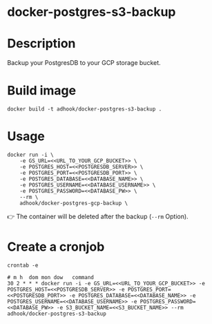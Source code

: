docker-postgres-s3-backup
============

# Description
Backup your PostgresDB to your GCP storage bucket.


# Build image

    docker build -t adhook/docker-postgres-s3-backup .

# Usage

    docker run -i \
        -e GS_URL=<<URL_TO_YOUR_GCP_BUCKET>> \
        -e POSTGRES_HOST=<<POSTGRESDB_SERVER>> \
        -e POSTGRES_PORT=<<POSTGRESDB_PORT>> \
        -e POSTGRES_DATABASE=<<DATABASE_NAME>> \
        -e POSTGRES_USERNAME=<<DATABASE_USERNAME>> \
        -e POSTGRES_PASSWORD=<<DATABASE_PW>> \ 
        --rm \
        adhook/docker-postgres-gcp-backup \

👉 The container will be deleted after the backup (`--rm` Option).



# Create a cronjob

    crontab -e 

    # m h  dom mon dow   command
    30 2 * * * docker run -i -e GS_URL=<<URL_TO_YOUR_GCP_BUCKET>> -e POSTGRES_HOST=<<POSTGRESDB_SERVER>> -e POSTGRES_PORT=<<POSTGRESDB_PORT>> -e POSTGRES_DATABASE=<<DATABASE_NAME>> -e POSTGRES_USERNAME=<<DATABASE_USERNAME>> -e POSTGRES_PASSWORD=<<DATABASE_PW>> -e S3_BUCKET_NAME=<<S3_BUCKET_NAME>> --rm adhook/docker-postgres-s3-backup

    
